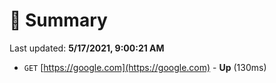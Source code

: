 # 📖 Summary
Last updated: **5/17/2021, 9:00:21 AM**

- `GET` [https://google.com](https://google.com) - **Up** (130ms)
